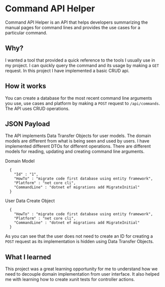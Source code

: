 # Command API Helper

Command API Helper is an API that helps developers summarizing the manual pages for command lines and provides the use cases for a particular command.

## Why?

I wanted a tool that provided a quick reference to the tools I usually use in my project. I can quickly query the command and its usage by making a ` GET ` request. In this project I have implemented a basic CRUD api.  

## How it works

You can create a database for the most recent command line arguments you use, use cases and platform by making a ` POST ` request to ` /api/commands `. The API uses  CRUD operations. 

## JSON Payload

The API implements Data Transfer Objects for user models. The domain models are different from what is being seen and used by users. I have implemented different DTOs for different operations. There are different models for reading, updating and creating command line arguments. 

Domain Model
```
  {
    "Id" : "1",
    "HowTo" : "migrate code first database using entity framework",
    "Platform" : "net core cli",
    "CommandLine" : "dotnet ef migrations add MigrateInitial"
  }
```
User Data Create Object
``` 
  {
    "HowTo" : "migrate code first database using entity framework",
    "Platform" : "net core cli",
    "CommandLine" : "dotnet ef migrations add MigrateInitial"
  }
```
As you can see that the user does not need to create an ID for creating a `POST` request as its implementation is hidden using Data Transfer Objects.

## What I learned

This project was a great learning opportunity for me to understand how we need to decouple domain implementation from user interface. It also helped me with learning how to create xunit tests for controller actions.
